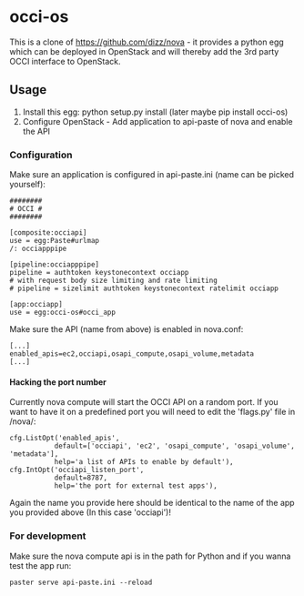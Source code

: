 occi-os
=======

This is a clone of https://github.com/dizz/nova - it provides a python egg which can be deployed in OpenStack and will thereby add the 3rd party OCCI interface to OpenStack.

Usage
-----

1. Install this egg: python setup.py install (later maybe pip install occi-os)
2. Configure OpenStack - Add application to api-paste of nova and enable the API

### Configuration

Make sure an application is configured in api-paste.ini (name can be picked yourself):

	########
	# OCCI #
	########

	[composite:occiapi]
	use = egg:Paste#urlmap
	/: occiapppipe

	[pipeline:occiapppipe]
	pipeline = authtoken keystonecontext occiapp
	# with request body size limiting and rate limiting
	# pipeline = sizelimit authtoken keystonecontext ratelimit occiapp

	[app:occiapp]
	use = egg:occi-os#occi_app

Make sure the API (name from above) is enabled in nova.conf:

	[...]
	enabled_apis=ec2,occiapi,osapi_compute,osapi_volume,metadata
	[...]
	
#### Hacking the port number

Currently nova compute will start the OCCI API on a random port. If you want to have it on a predefined port you will need to edit the 'flags.py' file in <path to nova>/nova/:

    cfg.ListOpt('enabled_apis',
               default=['occiapi', 'ec2', 'osapi_compute', 'osapi_volume', 'metadata'],
               help='a list of APIs to enable by default'),
    cfg.IntOpt('occiapi_listen_port',
               default=8787,
               help='the port for external test apps'),

Again the name you provide here should be identical to the name of the app you provided above (In this case 'occiapi')!

### For development

Make sure the nova compute api is in the path for Python and if you wanna test the app run:

	paster serve api-paste.ini --reload
